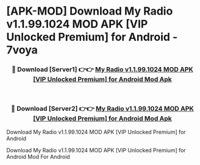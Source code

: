# [APK-MOD] Download My Radio v1.1.99.1024 MOD APK [VIP Unlocked Premium] for Android - 7voya


<div align="center">
<h3>🔴 Download [Server1] 👉👉 <a href="https://apk-comot.site?title=My_Radio_v1.1.99.1024_MOD_APK_[VIP_Unlocked_Premium]_for_Android">My Radio v1.1.99.1024 MOD APK [VIP Unlocked Premium] for Android Mod Apk</a></h3><br>
<h3>🔴 Download [Server2] 👉👉 <a href="https://apk-comot.site?title=My_Radio_v1.1.99.1024_MOD_APK_[VIP_Unlocked_Premium]_for_Android">My Radio v1.1.99.1024 MOD APK [VIP Unlocked Premium] for Android Mod Apk</a></h3>
</div>



Download My Radio v1.1.99.1024 MOD APK [VIP Unlocked Premium] for Android 

Download My Radio v1.1.99.1024 MOD APK [VIP Unlocked Premium] for Android Mod For Android